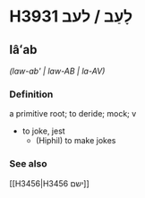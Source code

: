 # H3931 לָעַב / לעב

## lâʻab

_(law-ab' | law-AB | la-AV)_

### Definition

a primitive root; to deride; mock; v

- to joke, jest
  - (Hiphil) to make jokes

### See also

[[H3456|H3456 ישם]]
